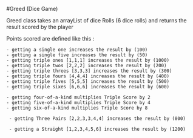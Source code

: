#Greed (Dice Game)

Greed class takes an arrayList of dice Rolls (6 dice rolls) and returns the result scored by the player

Points scored are defined like this :

    - getting a single one increases the result by (100)
    - getting a single five increases the result by (50)
    - getting triple ones [1,1,1] increases the result by (1000)
    - getting triple twos [2,2,2] increases the result by (200)
    - getting triple threes [3,3,3] increases the result by (300)
    - getting triple fours [4,4,4] increases the result by (400)
    - getting triple fives [5,5,5] increases the result by (500)
    - getting triple sixes [6,6,6] increases the result by (600)

    - getting four-of-a-kind multiplies Triple Score by 2
    - getting five-of-a-kind multiplies Triple Score by 4
    - getting six-of-a-kind multiplies Triple Score by 8

     - getting Three Pairs [2,2,3,3,4,4] increases the result by (800)

     - getting a Straight [1,2,3,4,5,6] increases the result by (1200)